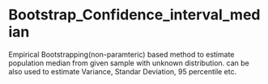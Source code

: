 # Bootstrap_Confidence_interval_median


Empirical Bootstrapping(non-paramteric) based method to estimate population median from given sample with unknown distribution.
can be also used to estimate Variance, Standar Deviation, 95 percentile etc.
